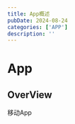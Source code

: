 ```yaml
---
title: App概述
pubDate: 2024-08-24
categories: ['APP']
description: ''
---
```


# App

## OverView

移动App